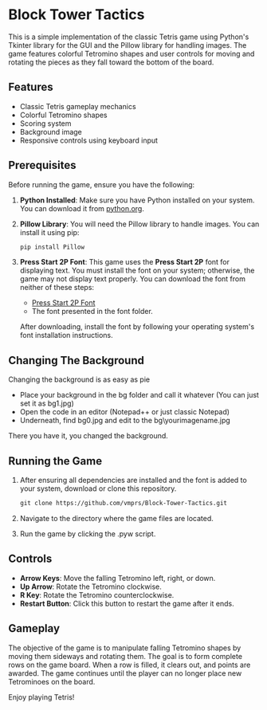 # Block Tower Tactics

This is a simple implementation of the classic Tetris game using Python's Tkinter library for the GUI and the Pillow library for handling images. The game features colorful Tetromino shapes and user controls for moving and rotating the pieces as they fall toward the bottom of the board.

## Features

- Classic Tetris gameplay mechanics
- Colorful Tetromino shapes
- Scoring system
- Background image
- Responsive controls using keyboard input

## Prerequisites

Before running the game, ensure you have the following:

1. **Python Installed**: Make sure you have Python installed on your system. You can download it from [python.org](https://www.python.org/).

2. **Pillow Library**: You will need the Pillow library to handle images. You can install it using pip:

   ```markdown
   pip install Pillow
   ```

3. **Press Start 2P Font**: This game uses the **Press Start 2P** font for displaying text. You must install the font on your system; otherwise, the game may not display text properly. You can download the font from neither of these steps:

   - [Press Start 2P Font](https://fontmeme.com/fonts/press-start-2p-font/)
   - The font presented in the font folder.

   After downloading, install the font by following your operating system's font installation instructions.

## Changing The Background
 Changing the background is as easy as pie 
 
- Place your background in the bg folder and call it whatever (You can just set it as bg1.jpg)
- Open the code in an editor (Notepad++ or just classic Notepad)
- Underneath, find bg0.jpg and edit to the bg\yourimagename.jpg

There you have it, you changed the background.

## Running the Game

1. After ensuring all dependencies are installed and the font is added to your system, download or clone this repository.

   ```markdown
   git clone https://github.com/vmprs/Block-Tower-Tactics.git
   ```

3. Navigate to the directory where the game files are located.

4. Run the game by clicking the .pyw script.

## Controls

- **Arrow Keys**: Move the falling Tetromino left, right, or down.
- **Up Arrow**: Rotate the Tetromino clockwise.
- **R Key**: Rotate the Tetromino counterclockwise.
- **Restart Button**: Click this button to restart the game after it ends.

## Gameplay

The objective of the game is to manipulate falling Tetromino shapes by moving them sideways and rotating them. The goal is to form complete rows on the game board. When a row is filled, it clears out, and points are awarded. The game continues until the player can no longer place new Tetrominoes on the board.

Enjoy playing Tetris!
```
